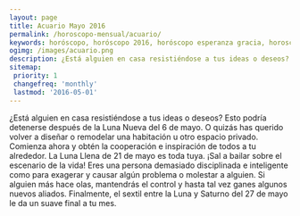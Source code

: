 ```yaml
---
layout: page
title: Acuario Mayo 2016 
permalink: /horoscopo-mensual/acuario/
keywords: horóscopo, horóscopo 2016, horóscopo esperanza gracia, horoscop, horóscopos gratis, horoscopo acuario, horoscopo acuario 2016, Tarot, Astrologia, Zodíaco, acuario, horoscopo gratis, horoscopo del mes 
ogimg: /images/acuario.png
description: ¿Está alguien en casa resistiéndose a tus ideas o deseos? Esto podría detenerse después de la Luna Nueva del 6 de mayo. O quizás has querido volver a diseñar o remodelar una habitación u otro espacio privado. Comienza ahora y obtén la cooperación e inspiración de todos a tu alrededor. La Luna Llena de 21 de mayo es toda tuya. ¡Sal a bailar sobre el escenario de la vida! Eres una persona demasiado disciplinada e inteligente como para exagerar y causar algún problema o molestar a alguien. Si alguien más hace olas, mantendrás el control y hasta tal vez ganes algunos nuevos aliados. Finalmente, el sextil entre la Luna y Saturno del 27 de mayo le da un suave final a tu mes.
sitemap:
 priority: 1
 changefreq: 'monthly'
 lastmod: '2016-05-01'
---
```


 ¿Está alguien en casa resistiéndose a tus ideas o deseos? Esto podría detenerse después de la Luna Nueva del 6 de mayo. O quizás has querido volver a diseñar o remodelar una habitación u otro espacio privado. Comienza ahora y obtén la cooperación e inspiración de todos a tu alrededor. La Luna Llena de 21 de mayo es toda tuya. ¡Sal a bailar sobre el escenario de la vida! Eres una persona demasiado disciplinada e inteligente como para exagerar y causar algún problema o molestar a alguien. Si alguien más hace olas, mantendrás el control y hasta tal vez ganes algunos nuevos aliados. Finalmente, el sextil entre la Luna y Saturno del 27 de mayo le da un suave final a tu mes.
